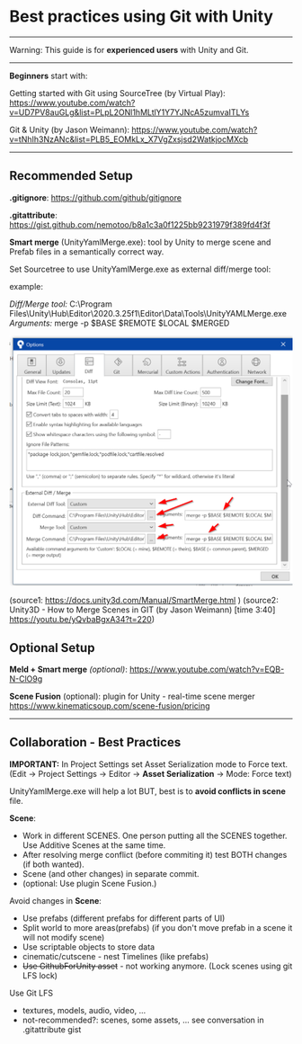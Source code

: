 # Best practices using Git with Unity

------


Warning: This guide is for **experienced users** with Unity and Git.

------

**Beginners** start with:

Getting started with Git using SourceTree (by Virtual Play): https://www.youtube.com/watch?v=UD7PV8auGLg&list=PLpL2ONl1hMLtlY1Y7YJNcA5zumvaITLYs

Git & Unity (by Jason Weimann): https://www.youtube.com/watch?v=tNhIh3NzANc&list=PLB5_EOMkLx_X7VgZxsjsd2WatkjocMXcb

------

## Recommended Setup

**.gitignore**: https://github.com/github/gitignore

**.gitattribute**: https://gist.github.com/nemotoo/b8a1c3a0f1225bb9231979f389fd4f3f 

**Smart merge** (UnityYamlMerge.exe): tool by Unity to merge scene and Prefab files in a semantically correct way.

Set Sourcetree to use UnityYamlMerge.exe as external diff/merge tool:

example:

*Diff/Merge tool:* C:\Program Files\Unity\Hub\Editor\2020.3.25f1\Editor\Data\Tools\UnityYAMLMerge.exe
*Arguments:* merge -p $BASE $REMOTE $LOCAL $MERGED

![Sourcetree Unity setup](https://raw.githubusercontent.com/WickyPayne/Unity-Git-Guide/main/SourcetreeUnity.png)

(source1: https://docs.unity3d.com/Manual/SmartMerge.html ) (source2: Unity3D - How to Merge Scenes in GIT (by Jason Weimann) [time 3:40] https://youtu.be/yQvbaBgxA34?t=220)

## Optional Setup

**Meld + Smart merge** *(optional)*: https://www.youtube.com/watch?v=EQB-N-ClO9g

**Scene Fusion** (optional): plugin for Unity - real-time scene merger https://www.kinematicsoup.com/scene-fusion/pricing

------

## Collaboration - Best Practices

**IMPORTANT:** In Project Settings set Asset Serialization mode to Force text. (Edit -> Project Settings -> Editor -> **Asset Serialization** -> Mode: Force text)

UnityYamlMerge.exe will help a lot BUT, best is to **avoid conflicts in scene** file.

**Scene**:

- Work in different SCENES. One person putting all the SCENES together. Use Additive Scenes at the same time.
- After resolving merge conflict (before commiting it) test BOTH changes (if both wanted).
- Scene (and other changes) in separate commit.
- (optional: Use plugin Scene Fusion.)

Avoid changes in **Scene**:
- Use prefabs (different prefabs for different parts of UI)
- Split world to more areas(prefabs) (if you don't move prefab in a scene it will not modify scene)
- Use scriptable objects to store data
- cinematic/cutscene - nest Timelines (like prefabs)
- ~~Use GithubForUnity asset~~ - not working anymore. (Lock scenes using git LFS lock) 

Use Git LFS
- textures, models, audio, video, ...  
- not-recommended?: scenes, some assets, ... see conversation in .gitattribute gist